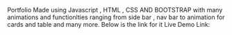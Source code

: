 Portfolio Made using Javascript , HTML , CSS AND BOOTSTRAP with many animations and functionlties ranging from side bar , nav bar to animation for cards and table and many more. Below is the link for it 
Live Demo Link: 
